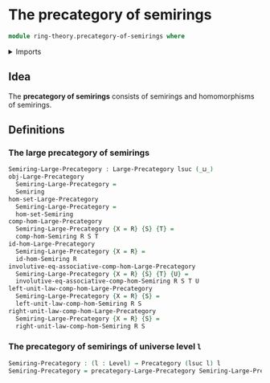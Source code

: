 # The precategory of semirings

```agda
module ring-theory.precategory-of-semirings where
```

<details><summary>Imports</summary>

```agda
open import category-theory.large-precategories
open import category-theory.precategories

open import foundation.identity-types
open import foundation.strictly-involutive-identity-types
open import foundation.universe-levels

open import ring-theory.homomorphisms-semirings
open import ring-theory.semirings
```

</details>

## Idea

The **precategory of semirings** consists of semirings and homomorphisms of
semirings.

## Definitions

### The large precategory of semirings

```agda
Semiring-Large-Precategory : Large-Precategory lsuc (_⊔_)
obj-Large-Precategory
  Semiring-Large-Precategory =
  Semiring
hom-set-Large-Precategory
  Semiring-Large-Precategory =
  hom-set-Semiring
comp-hom-Large-Precategory
  Semiring-Large-Precategory {X = R} {S} {T} =
  comp-hom-Semiring R S T
id-hom-Large-Precategory
  Semiring-Large-Precategory {X = R} =
  id-hom-Semiring R
involutive-eq-associative-comp-hom-Large-Precategory
  Semiring-Large-Precategory {X = R} {S} {T} {U} =
  involutive-eq-associative-comp-hom-Semiring R S T U
left-unit-law-comp-hom-Large-Precategory
  Semiring-Large-Precategory {X = R} {S} =
  left-unit-law-comp-hom-Semiring R S
right-unit-law-comp-hom-Large-Precategory
  Semiring-Large-Precategory {X = R} {S} =
  right-unit-law-comp-hom-Semiring R S
```

### The precategory of semirings of universe level `l`

```agda
Semiring-Precategory : (l : Level) → Precategory (lsuc l) l
Semiring-Precategory = precategory-Large-Precategory Semiring-Large-Precategory
```
